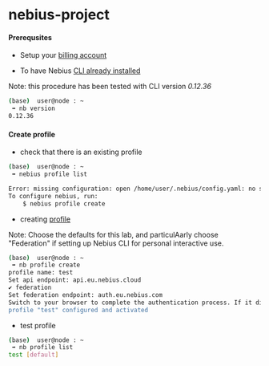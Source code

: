 # nebius-project

#### Prerequsites

- Setup your [billing account](https://docs.nebius.com/signup-billing/sign-up)

- To have Nebius [CLI already installed](https://docs.nebius.com/cli/install)

Note: this procedure has been tested with CLI version *0.12.36*

```bash
(base)  user@node : ~
 ➡ nb version
0.12.36
```

#### Create profile
- check that there is an existing profile

```bash
(base)  user@node : ~
 ➡ nebius profile list

Error: missing configuration: open /home/user/.nebius/config.yaml: no such file or directory
To configure nebius, run:
	$ nebius profile create
 ```

- creating [profile](https://docs.nebius.com/cli/reference/profile/create)

Note: Choose the defaults for this lab, and particulAarly choose "Federation" if setting up Nebius CLI for personal interactive use.

```bash
(base)  user@node : ~
 ➡ nb profile create
profile name: test
Set api endpoint: api.eu.nebius.cloud
✔ federation
Set federation endpoint: auth.eu.nebius.com
Switch to your browser to complete the authentication process. If it didn't open automatically, use the following link: https://auth.eu.nebius.com/oauth2/authorize?client_id=nebius-cli&code_challenge=32jgsqo5xi00nsgtg75w4XMG674VCDHEPaQUnuD6OfU&code_challenge_method=S256&redirect_uri=http%3A%2F%2F127.0.0.1%3A64692&response_type=code&scope=openid&state=maeC~~Prty6x8.TTRlLdwewwqnm5qGyK_zPP~
profile "test" configured and activated
```

- test profile
```bash
(base)  user@node : ~
 ➡ nb profile list
test [default]
 ```
